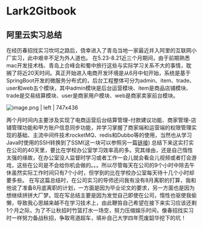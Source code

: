 # Lark2Gitbook
## 阿里云实习总结

在经历春招找实习坎坷之路后，侥幸进入了青岛当地一家最近并入阿里的互联网小厂实习，此中艰辛不足为外人道也。
在5.23-8.21近三个月期间，由于前期熟悉mac开发技术栈、青岛上合峰会和蜀中旅行这些与实际学习关系不大的事情，耽搁了将近20天时间。真正开始进入电商开发环境是从6月中旬开始，系统是基于SpringBoot开发的微服务分布式的，后台工程整体可分为admin、item、trade、user和web五个模块，其中admin模块是后台运营模块、item是商品店铺模块、trade是交易结算模块、user是商家用户模块、web是商家卖家前台模块。


![image.png | left | 747x436](https://cdn.nlark.com/yuque/0/2018/png/130140/1532591496603-26992888-9479-43c6-ba25-cc9df7b1b4a6.png "")

两个月时间内主要涉及实现了电商运营后台结算管理-付款建议功能、商家管理-店铺管理功能和甲方账户信息同步功能，并学习掌握了商家端和运营端的权限管理实现的基础、主流中间件技术rocketMQ、redis和Dubbo等的使用，当然也从学习Java时使用的SSH转换到了SSM(这一块可以参照另一篇[链接](https://www.yuque.com/masterx0/java/ywrkfn))
总结下来这实打实在公司的40天里，要比在学校办公室学习效率高的多。究其缘由，还是自己惰性太强的缘故，在办公室没人监督时学习或者工作一会儿就会看会儿视频或者打会游戏，这些在公司是不会给你机会做的。。。所以尽管每天在公司的9个小时中除去午休虽然实际工作时间只有7个小时，但学到的比在学校办公室每天待十几个小时却要多些。
在写这篇总结时，在公司实习的导师还问我有没有8月离职的打算，我和他说了准备8月底离职的计划，一方面是因为毕业论文的要求，另一方面也是因为想继续拼拼大厂梦。现在写总结主要是因为发觉自己即使在公司，惰性也驱使我偷懒，导致我心思越来越不在学习技术上，由此鞭笞自己希望在接下来实习应该还剩1个月之际，为了不让秋招时竹篮打水一场空，努力压缩娱乐时间，像春招找实习时一样努力备战秋招，争取弯道超车，填补自己大学四年荒废韶华挖下的坑！


